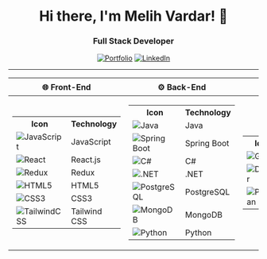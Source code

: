 <h1 align="center">Hi there, I'm Melih Vardar! 👋</h1>
<h3 align="center">Full Stack Developer</h3>

<p align="center">
  <a href="https://cv-wit-ffc.vercel.app/"><img src="https://img.shields.io/badge/Portfolio-%23000000.svg?style=for-the-badge&logo=firefox&logoColor=white" alt="Portfolio" /></a>
  <a href="https://www.linkedin.com/in/melih-vardar"><img src="https://img.shields.io/badge/LinkedIn-%230077B5.svg?style=for-the-badge&logo=linkedin&logoColor=white" alt="LinkedIn" /></a>
</p>

---

<div align="center">
  
| 🌐 Front-End | ⚙️ Back-End | 🛠️ Tools & Other |
|-------------|----------------|-----------------|
| <table><tr><th>Icon</th><th>Technology</th></tr><tr><td> ![JavaScript](https://cdn.jsdelivr.net/gh/devicons/devicon/icons/javascript/javascript-original.svg) </td><td> JavaScript </td></tr><tr><td> ![React](https://cdn.jsdelivr.net/gh/devicons/devicon/icons/react/react-original.svg) </td><td> React.js </td></tr><tr><td> ![Redux](https://cdn.jsdelivr.net/gh/devicons/devicon/icons/redux/redux-original.svg) </td><td> Redux </td></tr><tr><td> ![HTML5](https://cdn.jsdelivr.net/gh/devicons/devicon/icons/html5/html5-original.svg) </td><td> HTML5 </td></tr><tr><td> ![CSS3](https://cdn.jsdelivr.net/gh/devicons/devicon/icons/css3/css3-original.svg) </td><td> CSS3 </td></tr><tr><td> ![TailwindCSS](https://cdn.jsdelivr.net/gh/devicons/devicon/icons/tailwindcss/tailwindcss-original.svg) </td><td> Tailwind CSS </td></tr></table> | <table><tr><th>Icon</th><th>Technology</th></tr><tr><td> ![Java](https://cdn.jsdelivr.net/gh/devicons/devicon/icons/java/java-original.svg) </td><td> Java </td></tr><tr><td> ![Spring Boot](https://cdn.jsdelivr.net/gh/devicons/devicon/icons/spring/spring-original.svg) </td><td> Spring Boot </td></tr><tr><td> ![C#](https://img.shields.io/badge/-C%23-239120?style=flat-square&logo=c-sharp&logoColor=white) </td><td> C# </td></tr><tr><td> ![.NET](https://cdn.jsdelivr.net/gh/devicons/devicon/icons/dot-net/dot-net-original.svg)</td><td> .NET </td></tr><tr><td> ![PostgreSQL](https://cdn.jsdelivr.net/gh/devicons/devicon/icons/postgresql/postgresql-original.svg) </td><td> PostgreSQL </td></tr><tr><td> ![MongoDB](https://cdn.jsdelivr.net/gh/devicons/devicon/icons/mongodb/mongodb-original.svg) </td><td> MongoDB </td></tr><tr><td> ![Python](https://cdn.jsdelivr.net/gh/devicons/devicon/icons/python/python-original.svg) </td><td> Python </td></tr></table> | <table><tr><th>Icon</th><th>Technology</th></tr><tr><td> ![Git](https://cdn.jsdelivr.net/gh/devicons/devicon/icons/git/git-original.svg) </td><td> Git </td></tr><tr><td> ![Docker](https://cdn.jsdelivr.net/gh/devicons/devicon/icons/docker/docker-original.svg) </td><td> Docker </td></tr><tr><td> ![Postman](https://cdn.jsdelivr.net/gh/devicons/devicon/icons/postman/postman-original.svg) </td><td> Postman </td></tr></table> |
</div>
